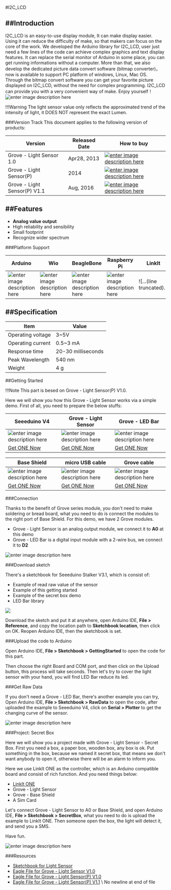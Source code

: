 #I2C_LCD

##Introduction
---

I2C_LCD is an easy-to-use display module, It can make display easier. Using it can reduce the difficulty of make, so that makers can focus on the core of the work.
We developed the Arduino library for I2C_LCD, user just need a few lines of the code can achieve complex graphics and text display features. It can replace the serial monitor of Arduino in some place, you can get running informations without a computer.
More than that, we also develop the dedicated picture data convert software (bitmap converter)，now is available to support PC platform of windows, Linux, Mac OS. Through the bitmap convert software you can get your favorite picture displayed on I2C_LCD, without the need for complex programming.
I2C_LCD can provide you with a very convenient way of make. Enjoy yourself！
![enter image description here](https://raw.githubusercontent.com/SeeedDocument/Grove_Light_Sensor/master/images/cover.jpg)




!!!Warning
    The light sensor value only reflects the approximated trend of the intensity of light, it DOES NOT represent the exact Lumen. 
    

###Version Track
This document applies to the following version of products:

| Version 	| Released Date	| How to buy	|
|-----------|---------------|---------------|
|Grove - Light Sensor 1.0 | Apr28, 2013|[![enter image description here](https://raw.githubusercontent.com/SeeedDocument/Grove_Light_Sensor/master/images/300px-Get_One_Now_Banner.png)](http://www.seeedstudio.com/Grove-Light-Sensor-p-746.html)|
|Grove - Light Sensor(P)| 2014 | [![enter image description here](https://raw.githubusercontent.com/SeeedDocument/Grove_Light_Sensor/master/images/300px-Get_One_Now_Banner.png)](http://www.seeedstudio.com/Grove-Light-Sensor(P)-p-1253.html)|
|Grove - Light Sensor(P) V1.1| Aug, 2016| [![enter image description here](https://raw.githubusercontent.com/SeeedDocument/Grove_Light_Sensor/master/images/300px-Get_One_Now_Banner.png)](http://www.seeedstudio.com/Grove-Light-Sensor(P)-p-1253.html)|


##Features
-----
* **Analog value output**
* High reliability and sensibility
* Small footprint
* Recognize wider spectrum

###Platform Support

|Arduino|Wio|BeagleBone|Raspberry Pi|LinkIt|
|---------|-----|-----|------|------|
|![enter image description here](https://raw.githubusercontent.com/SeeedDocument/Seeed-WiKi/master/docs/images/arduino_logo.jpg)|![enter image description here](https://raw.githubusercontent.com/SeeedDocument/Seeed-WiKi/master/docs/images/wio_logo.jpg)|![enter image description here](https://raw.githubusercontent.com/SeeedDocument/Seeed-WiKi/master/docs/images/bbg_logo.jpg)|![enter image description here](https://raw.githubusercontent.com/SeeedDocument/Seeed-WiKi/master/docs/images/raspberry_pi_logo.jpg)|![...(line truncated)...



##Specification
----
|Item|Value|
|-----|--------|
|Operating voltage|3~5V|
|Operating current|	0.5~3 mA|
|Response time|20-30 milliseconds|
|Peak Wavelength|540 nm|
|Weight|4 g|



##Getting Started

!!!Note
    This part is besed on Grove - Light Sensor(P) V1.0. 

Here we will show you how this Grove - Light Sensor works via a simple demo. First of all, you need to prepare the below stuffs:

| Seeeduino V4 | Grove - Light Sensor | Grove - LED Bar |
|--------------|----------------------|-----------------|
|![enter image description here](https://raw.githubusercontent.com/SeeedDocument/Grove_Light_Sensor/master/images/gs_1.jpg)|![enter image description here](https://raw.githubusercontent.com/SeeedDocument/Grove_Light_Sensor/master/images/gs_2.jpg)|![enter image description here](https://raw.githubusercontent.com/SeeedDocument/Grove_Light_Sensor/master/images/gs_3.jpg)|
|[Get ONE Now](http://www.seeedstudio.com/Seeeduino-V4.2-p-2517.html)|[Get ONE Now](http://www.seeedstudio.com/Grove-Light-Sensor%28P%29-p-1253.html)|[Get ONE Now](http://www.seeedstudio.com/Grove-LED-Bar-v2.0-p-2474.html)|


| Base Shield | micro USB cable | Grove cable |
|---------------|---------------|-------------|
|![enter image description here](https://raw.githubusercontent.com/SeeedDocument/Grove_Light_Sensor/master/images/gs_4.jpg)|![enter image description here](https://raw.githubusercontent.com/SeeedDocument/Grove_Light_Sensor/master/images/gs_5.jpg)|![enter image description here](https://raw.githubusercontent.com/SeeedDocument/Grove_Light_Sensor/master/images/gs_6.jpg)|
|[Get ONE Now](http://www.seeedstudio.com/Base-Shield-V2-p-1378.html)|[Get ONE Now](http://www.seeedstudio.com/Micro-USB-Cable-100cm-p-1476.html)|[Get ONE Now](http://www.seeedstudio.com/Grove-Universal-4-Pin-20cm-Unbuckled-Cable-%285-PCs-Pack%29-p-749.html)|



###Connection 

Thanks to the benefit of Grove series module, you don't need to make soldering or bread board, what you need to do is connect the modules to the right port of Base Shield. For this demo, we have 2 Grove modules. 

* Grove - Light Sensor is an analog output module, we connect it to **A0** at this demo
* Grove - LED Bar is a digital input module with a 2-wire bus, we connect it to **D2**

![enter image description here](https://raw.githubusercontent.com/SeeedDocument/Grove_Light_Sensor/master/images/connect.jpeg)

###Download sketch

There's a sketchbook for Seeeduino Stalker V3.1, which is consist of:

* Example of read raw value of the sensor
* Example of this getting started
* Example of the secret box demo 
* LED Bar library

[![](https://raw.githubusercontent.com/SeeedDocument/Grove_Light_Sensor/master/images/sketch_download.png)](https://github.com/Seeed-Studio/Sketch_Grove_Light_Sensor)

Download the sketch and put it at anywhere, open Arduino IDE, **File > Reference**, and copy the location path to **Sketchbook location**, then click on OK. Reopen Arduino IDE, then the sketchbook is set. 

###Upload the code to Arduino

Open Arduino IDE, **File > Sketchbook > GettingStarted** to open the code for this part. 

Then choose the right Board and COM port, and then click on the Upload button, this process will take seconds. Then let's try to cover the light sensor with your hand, you will find LED Bar reduce its led. 

###Get Raw Data

If you don't need a Grove - LED Bar, there's another example you can try, Open Arduino IDE, **File > Sketchbook > RawData** to open the code, after uploaded the example to Seeeduino V4, click on **Serial > Plotter** to get the changing curve of the sensor. 

![enter image description here](https://raw.githubusercontent.com/SeeedDocument/Grove_Light_Sensor/master/images/raw_data.png)


###Project: Secret Box

Here we will show you a project made with Grove - Light Sensor - Secret Box. First you need a box, a paper box, wooden box, any box is ok. Put something in the box, because we named it secret box, that means we don't want anybody to open it, otherwise there will be an alarm to inform you. 

Here we use LinkIt ONE as the controller, which is an Arduino compatible board and consist of rich function. And you need things below:

* [LinkIt ONE](http://www.seeedstudio.com/LinkIt-ONE-p-2017.html)
* Grove - Light Sensor
* Grove - Base Shield
* A Sim Card

Let's connect Grove - Light Sensor to A0 or Base Shield, and open Arduino IDE, **File > Sketchbook > SecretBox**, what you need to do is upload the example to LinkIt ONE. Then someone open the box, the light will detect it, and send you a SMS. 

Have fun.

![enter image description here](https://raw.githubusercontent.com/SeeedDocument/Grove_Light_Sensor/master/images/secret_box.png)


###Resources

* [Sketchbook for Light Sensor](https://github.com/Seeed-Studio/Sketch_Grove_Light_Sensor)
* [Eagle File for Grove - Light Sensor V1.0](https://github.com/SeeedDocument/Grove_Light_Sensor/raw/master/resources/Grove%20-%20Light%20Sensor.zip)
* [Eagle File for Grove - Light Sensor(P) V1.0](https://github.com/SeeedDocument/Grove_Light_Sensor/raw/master/resources/Grove%20-%20Light%20Sensor%28P%29.zip)
* [Eagle File for Grove - Light Sensor(P) V1.1](https://github.com/SeeedDocument/Grove_Light_Sensor/raw/master/resources/Grove%20-%20Light%20Sensor%28P%29%20v1.1.zip)
\ No newline at end of file